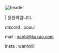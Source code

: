 ![header](https://capsule-render.vercel.app/api?type=Waving&color=333333&height=230&section=header&text=wannnhi&fontSize=100&animation=fadeIn&fontColor=DDDDDD)


| 윤완희입니다.


discord : oouul


mail : nanhi@kakao.com


insta : wanhxiii
